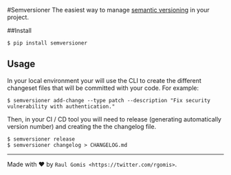 #Semversioner
The easiest way to manage [semantic versioning](https://semver.org/) in your project. 

##Install

```shell
$ pip install semversioner
```

## Usage

In your local environment your will use the CLI to create the different changeset files that will be committed with your code. For example:
```shell
$ semversioner add-change --type patch --description "Fix security vulnerability with authentication."
```

Then, in your CI / CD tool you will need to release (generating automatically version number) and creating the the changelog file. 
```shell
$ semversioner release
$ semversioner changelog > CHANGELOG.md
```

---
Made with ♥ by `Raul Gomis <https://twitter.com/rgomis>`.